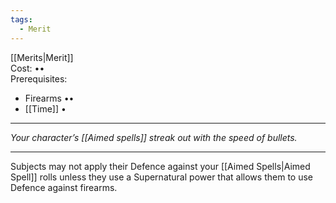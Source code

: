 ```yaml
---
tags:
  - Merit
---
```


[[Merits|Merit]]\
Cost: ••\
Prerequisites:
- Firearms ••
- [[Time]] •

---

_Your character’s [[Aimed spells]] streak out with the speed of bullets._

---

Subjects may not apply their Defence against your [[Aimed Spells|Aimed Spell]] rolls unless they use a Supernatural power that allows them to use Defence against firearms.